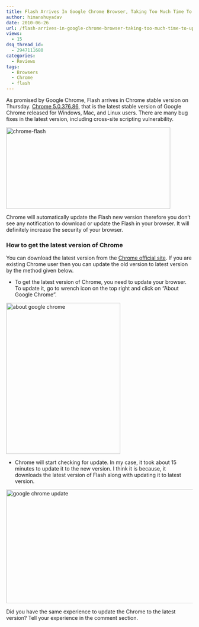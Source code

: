 ```yaml
---
title: Flash Arrives In Google Chrome Browser, Taking Too Much Time To Update
author: himanshuyadav
date: 2010-06-26
url: /flash-arrives-in-google-chrome-browser-taking-too-much-time-to-update/
views:
  - 15
dsq_thread_id:
  - 2947111680
categories:
  - Reviews
tags:
  - Browsers
  - Chrome
  - flash
---
```

As promised by Google Chrome, Flash arrives in Chrome stable version on Thursday. <a href="http://googlechromereleases.blogspot.com/2010/06/stable-channel-update_24.html" onclick="_gaq.push(['_trackEvent', 'outbound-article', 'http://googlechromereleases.blogspot.com/2010/06/stable-channel-update_24.html', 'Chrome 5.0.376.86']);" >Chrome 5.0.376.86</a>, that is the latest stable version of Google Chrome released for Windows, Mac, and Linux users. There are many bug fixes in the latest version, including cross-site scripting vulnerability.

<img class="wp-image-50715" style="border-width: 0px" src="http://cdn.devilsworkshop.org/files/2010/06/chromeflash.png" border="0" alt="chrome-flash" width="443" height="220" />

Chrome will automatically update the Flash new version therefore you don’t see any notification to download or update the Flash in your browser. It will definitely increase the security of your browser.

### **How to get the latest version of Chrome**

You can download the latest version from the <a href="http://www.google.com/chrome/intl/en/landing_chrome.html?hl=en" onclick="_gaq.push(['_trackEvent', 'outbound-article', 'http://www.google.com/chrome/intl/en/landing_chrome.html?hl=en', 'Chrome official site']);" >Chrome official site</a>. If you are existing Chrome user then you can update the old version to latest version by the method given below.

  * To get the latest version of Chrome, you need to update your browser. To update it, go to wrench icon on the top right and click on “About Google Chrome”.

<img style="border-width: 0px" src="http://cdn.devilsworkshop.org/files/2010/06/aboutgooglechrome.png" border="0" alt="about google chrome" width="308" height="408" />

  * Chrome will start checking for update. In my case, it took about 15 minutes to update it to the new version. I think it is because, it downloads the latest version of Flash along with updating it to latest version.

<img style="border-width: 0px" src="http://cdn.devilsworkshop.org/files/2010/06/googlechromeupdate.png" border="0" alt="google chrome update" width="535" height="307" />

Did you have the same experience to update the Chrome to the latest version? Tell your experience in the comment section.
